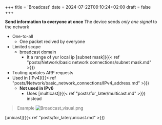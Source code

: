 +++
title = 'Broadcast'
date = 2024-07-22T09:10:24+02:00
draft = false
+++

**Send information to everyone at once**
The device sends *only one signal* to the network  
- One-to-all 
	- One packet recived by everyone
- Limited scope 
	- broadcast domain 
		- It a range of yur local ip [subnet mask]({{< ref "posts/Network/basic network connections/subnet mask.md" >}})
- Touting updates ARP requests
- Used in [IPv4]({{< ref "posts/Network/basic_network_connections/IPv4_address.md" >}})
	- **Not used in IPv6**
		- Uses  [multicast]({{< ref "posts/for_later/multicast.md" >}}) instead

>Example
>![Broadcast_visual.png](/Notes/Broadcast_visual.png)

[unicast]({{< ref "posts/for_later/unicast.md" >}}) 
